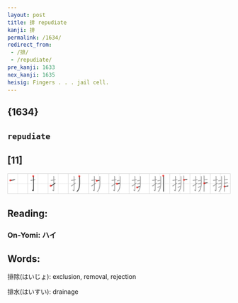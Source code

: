 ```yaml
---
layout: post
title: 排 repudiate
kanji: 排
permalink: /1634/
redirect_from:
 - /排/
 - /repudiate/
pre_kanji: 1633
nex_kanji: 1635
heisig: Fingers . . . jail cell.
---
```


## {1634}

## `repudiate`

## [11]

<div class="stroke"><img src="../images/E68E92.png" /></div>

## Reading:

### On-Yomi: ハイ

## Words:

排除(はいじょ): exclusion, removal, rejection

排水(はいすい): drainage
